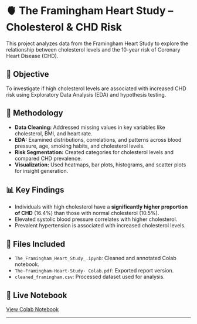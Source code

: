 # 🫀 The Framingham Heart Study – Cholesterol & CHD Risk

This project analyzes data from the Framingham Heart Study to explore the relationship between cholesterol levels and the 10-year risk of Coronary Heart Disease (CHD).

## 🧠 Objective
To investigate if high cholesterol levels are associated with increased CHD risk using Exploratory Data Analysis (EDA) and hypothesis testing.

## 🔬 Methodology
- **Data Cleaning:** Addressed missing values in key variables like cholesterol, BMI, and heart rate.
- **EDA:** Examined distributions, correlations, and patterns across blood pressure, age, smoking habits, and cholesterol levels.
- **Risk Segmentation:** Created categories for cholesterol levels and compared CHD prevalence.
- **Visualization:** Used heatmaps, bar plots, histograms, and scatter plots for insight generation.

## 📊 Key Findings
- Individuals with high cholesterol have a **significantly higher proportion of CHD** (16.4%) than those with normal cholesterol (10.5%).
- Elevated systolic blood pressure correlates with higher cholesterol.
- Prevalent hypertension is associated with increased cholesterol levels.

## 📁 Files Included
- `The_Framingham_Heart_Study_.ipynb`: Cleaned and annotated Colab notebook.
- `The-Framingham-Heart-Study- Colab.pdf`: Exported report version.
- `cleaned_framingham.csv`: Processed dataset used for analysis.

## 🔗 Live Notebook
[View Colab Notebook]([https://colab.research.google.com/drive/1H5tIrbi3yoQFZjEa9Zt3SzkNo1MO3pFB?usp=sharing])

---
